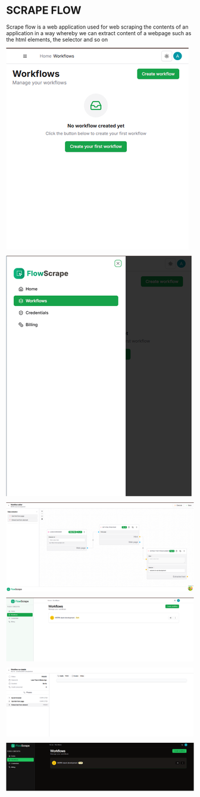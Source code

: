<h1>SCRAPE FLOW</h1>

<p>Scrape flow is a web application used for web scraping the contents of an application in a way whereby we can extract content of a webpage such as the html elements, the selector and so on </p>

![alt text](image.png)

![alt text](image-1.png)


![alt text](image-4.png)

![alt text](image-3.png)

![alt text](image-5.png)


![alt text](image-6.png)
